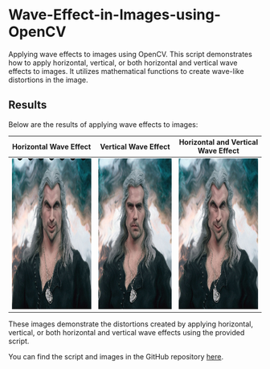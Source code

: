 # Wave-Effect-in-Images-using-OpenCV
Applying wave effects to images using OpenCV. This script demonstrates how to apply horizontal, vertical, or both horizontal and vertical wave effects to images. It utilizes mathematical functions to create wave-like distortions in the image.

## Results

Below are the results of applying wave effects to images:

| **Horizontal Wave Effect** | **Vertical Wave Effect** | **Horizontal and Vertical Wave Effect** |
|:--------------------------:|:------------------------:|:---------------------------------------:|
| <img src="Horizontal_wave.jpg" alt="Horizontal Wave Effect" width="300" height="300"> | <img src="Vertical_wave.jpg" alt="Vertical Wave Effect" width="300" height="300"> | <img src="Wave_effect.jpg" alt="Wave Effect" width="300" height="300"> |



These images demonstrate the distortions created by applying horizontal, vertical, or both horizontal and vertical wave effects using the provided script.

You can find the script and images in the GitHub repository [here](link_to_repository).
